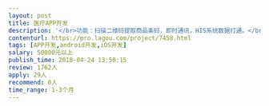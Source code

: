 ```yaml
---                
layout: post       
title: 医疗APP开发           
description: '</br>功能：扫描二维码提取商品条码，即时通讯，HIS系统数据打通。</br>开发要求：后台使用Java语言开发，前端原生开发。</br>可参考：药师帮</br>'     
contenturl: https://pro.lagou.com/project/7458.html      
tags: [APP开发,android开发,iOS开发]            
salary: 50000元以上          
publish_time: 2018-04-24 13:50:15         
review: 1762人                   
apply: 29人                   
recommend: 0人                   
time_range: 1-3个月              
---                 
```

